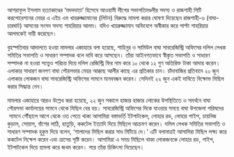 আশরাফুল ইসলাম হত্যাকাণ্ডের ‘মদদদাতা’ হিসেবে আওয়ামী লীগের সভাপতিমণ্ডলীর সদস্য ও রাজশাহী সিটি করপোরেশনের মেয়র এ এইচ এম খায়রুজ্জামানের (লিটন) বিরুদ্ধে মামলা করার ঘোষণা দিয়েছেন রাজশাহী-৬ (বাঘা-চারঘাট) আসনের সংসদ সদস্য শাহরিয়ার আলম। যদিও খায়রুজ্জামান অভিযোগ অস্বীকার করে পাল্টা শাহরিয়ার আলমকেই দায়ী করেছেন।

বৃহস্পতিবার আদালতে হওয়া মামলার এজাহারে বলা হয়েছে, শাহিনুর ও সামিউল বাঘা সাবরেজিস্ট্রি অফিসের দলিল লেখক সমিতির সভাপতি ও সাধারণ সম্পাদক বলে দাবি করে আসছেন। তাঁরা আইনগতভাবে স্বীকৃত সভাপতি ও সাধারণ সম্পাদক না হওয়া সত্ত্বেও পরিচয় দিয়ে দলিল রেজিস্ট্রি ফির নাম করে ১০ থেকে ১২ গুণ অতিরিক্ত টাকা আদায় করেন। এলাকার সাধারণ জনগণ বাঘা পৌরসভার মেয়র আক্কাছ আলীর কাছে এর প্রতিকার চান। চাঁদাবাজির প্রতিবাদে ২০ জুন এলাকার লোকজন বাঘা সাবরেজিস্ট্রি অফিসের সামনে মানববন্ধন করেন। সেদিনই ২২ জুন একই দাবিতে বিক্ষোভ মিছিল করার সিদ্ধান্ত নেন।

মামলার এজাহারে আরও উল্লেখ করা হয়েছে, ২২ জুন সকালে হাজার হাজার লোকের উপস্থিতিতে ও সমর্থনে বাঘা পৌরসভা কার্যালয়ের সামনে থেকে মিছিল বের হয়। সাবরেজিস্ট্রি অফিসের দিকে যাওয়ার সময়ে বাঘা উপজেলা পরিষদের  সামনে পৌঁছালে আগে থেকে ওত পেতে থাকা আসামিরা বস্তাভর্তি ইটপাটকেল, লোহার রড, লোহার পাইপ, চায়নিজ কুড়াল, সোয়াপ, বাঁশের লাঠি, হাতুড়ি, ককটেল ইত্যাদি দিয়ে মিছিলে আক্রমণ করেন। দলিল লেখক সমিতির সভাপতি ও সাধারণ সম্পাদক হুকুম দিয়ে বলেন, ‘শালাদের মিছিল করার সাধ মিটিয়ে দে।’ এটি বলামাত্রই আসামিরা মিছিল লক্ষ্য করে ককটেল নিক্ষেপ করেন এবং ত্রাসের সৃষ্টি করেন। আসামিরা এ সময় মিছিলে থাকা লোকজনকে লোহার রড, পাইপ, ইটপাটকেল দিয়ে হামলা করে জখম করেন। পরে তাঁরা চিকিৎসা নিয়েছেন।
